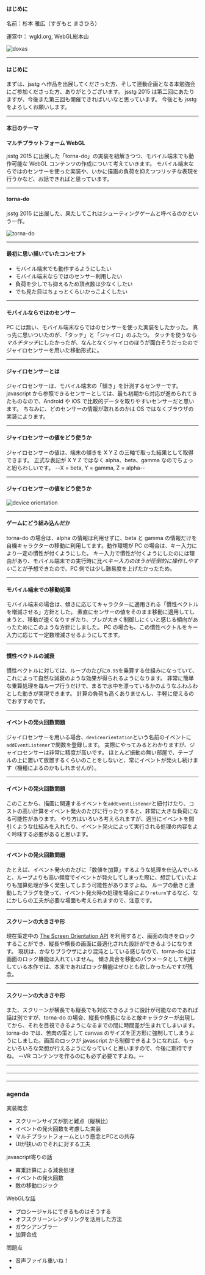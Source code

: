 #### はじめに

名前：杉本 雅広（すぎもと まさひろ）

運営中： wgld.org, WebGL総本山

![doxas](doxas.png)

---

#### はじめに

まずは、jsstg へ作品を出展してくださった方、そして連動企画となる本勉強会にご参加くださった方、ありがとうございます。
jsstg 2015 は第二回にあたりますが、今後また第三回も開催できればいいなと思っています。
今後とも jsstg をよろしくお願いします。

---

#### 本日のテーマ

**マルチプラットフォーム WebGL**

jsstg 2015 に出展した「torna-do」の実装を紐解きつつ、モバイル端末でも動作可能な WebGL コンテンツの作成について考えていきます。
モバイル端末ならではのセンサーを使った実装や、いかに描画の負荷を抑えつつリッチな表現を行うかなど、お話できればと思っています。

---

#### torna-do

jsstg 2015 に出展した、果たしてこれはシューティングゲームと呼べるのかという一作。

![torna-do](torna_do.jpg)

---

#### 最初に思い描いていたコンセプト

* モバイル端末でも動作するようにしたい
* モバイル端末ならではのセンサー利用したい
* 負荷を少しでも抑えるため頂点数は少なくしたい
* でも見た目はちょっとくらいかっこよくしたい

---

#### モバイルならではのセンサー

PC には無い、モバイル端末ならではのセンサーを使った実装をしたかった。
真っ先に思いついたのが、「タッチ」と「ジャイロ」のふたつ。
タッチを使うなら*マルチタッチ*にしたかったが、なんとなくジャイロのほうが面白そうだったのでジャイロセンサーを用いた移動形式に。

---

#### ジャイロセンサーとは

ジャイロセンサーは、モバイル端末の「傾き」を計測するセンサーです。
javascript から参照できるセンサーとしては、最も初期から対応が進められてきたものなので、Android や iOS で比較的データを取りやすいセンサーだと思います。
ちなみに、どのセンサーの情報が取れるのかは OS ではなくブラウザの実装によります。

---

#### ジャイロセンサーの値をどう使うか

ジャイロセンサーの値は、端末の傾きを X Y Z の三軸で取った結果として取得できます。
正式な表記が X Y Z ではなく alpha、beta、gamma なのでちょっと紛らわしいです。
--X = beta, Y = gamma, Z = alpha--

---

#### ジャイロセンサーの値をどう使うか

![device orientation](orientation.jpg)

---

#### ゲームにどう組み込んだか

torna-do の場合は、alpha の情報は利用せずに、beta と gamma の情報だけを自機キャラクターの移動に利用してます。動作環境が PC の場合は、キー入力により一定の慣性が付くようにした。
キー入力で慣性が付くようにしたのには理由があり、モバイル端末での実行時に比べ*キー入力のほうが圧倒的に操作しやすい*ことが予想できたので、PC 側では少し難易度を上げたかったため。

---

#### モバイル端末での移動処理

モバイル端末の場合は、傾きに応じてキャラクターに適用される「慣性ベクトルを増減させる」方針とした。
素直にセンサーの値をそのまま移動に適用してしまうと、移動が速くなりすぎたり、ブレが大きく制御しにくいと感じる傾向があったためにこのような方針にしました。
PC の場合も、この慣性ベクトルをキー入力に応じて一定数増減させるようにしてます。

---

#### 慣性ベクトルの減衰

慣性ベクトルに対しては、ループのたびに`0.95`を乗算する仕組みになっていて、これによって自然な減衰のような効果が得られるようになります。
非常に簡単な乗算処理を毎ループ行うだけで、まるで水中を漂っているかのようなふわふわとした動きが実現できます。
計算の負荷も高くありませんし、手軽に使えるのでおすすめです。

---

#### イベントの発火回数問題

ジャイロセンサーを用いる場合、`deviceorientation`という名前のイベントに`addEventListener`で関数を登録します。
実際にやってみるとわかりますが、ジャイロセンサーは非常に精度が高いです。
ほとんど振動の無い部屋で、テーブルの上に置いて放置するくらいのことをしないと、常にイベントが発火し続けます（機種によるのかもしれませんが）。

---

#### イベントの発火回数問題

このことから、描画に関連するイベントを`addEventListener`と紐付けたり、コストの高い計算をイベント発火のたびに行ったりすると、非常に大きな負荷になる可能性があります。
やり方はいろいろ考えられますが、適当にイベントを間引くような仕組みを入れたり、イベント発火によって実行される処理の内容をよく吟味する必要があると思います。

---

#### イベントの発火回数問題

たとえば、イベント発火のたびに「数値を加算」するような処理を仕込んでいると、ループよりも高い頻度でイベントが発火してしまった際に、想定していたよりも加算処理が多く発生してしまう可能性がありますよね。
ループの動きと連動したフラグを使って、イベント発火時の処理を場合により`return`するなど、なにかしらの工夫が必要な場面も考えられますので、注意です。

---

#### スクリーンの大きさや形

現在策定中の <a href="http://www.w3.org/TR/screen-orientation/">The Screen Orientation API</a> を利用すると、画面の向きをロックすることができ、縦長や横長の画面に最適化された設計ができるようになります。
現状は、かなりブラウザにより混沌としている感じなので、torna-do には画面のロック機能は入れていません。
傾き具合を移動のパラメータとして利用している本作では、本来であればロック機能はぜひとも欲しかったんですが残念。

---

#### スクリーンの大きさや形

また、スクリーンが横長でも縦長でも対応できるように設計が可能なのであれば話は別ですが、torna-do の場合、縦長や横長になると敵キャラクターが出現してから、それを目視できるようになるまでの間に時間差が生まれてしまいます。
torna-do では、苦肉の策として canvas のサイズを正方形に強制してしまうようにしました。画面のロックが javascript から制御できるようになれば、もっといろいろな発想が行えるようになっていくと思いますので、今後に期待ですね。
--VR コンテンツを作るのにも必ず必要ですよね。--

---

#### 

---

#### 









---

### agenda

実装概念

* スクリーンサイズが割と難点（縦横比）
* イベントの発火回数を考慮した実装
* マルチプラットフォームという懸念とPCとの共存
* UIが狭いのでそれに対する工夫


javascript寄りの話

* 冪乗計算による減衰処理
* イベントの発火回数
* 敵の移動ロジック

WebGLな話

* プロシージャルにできるものはそうする
* オフスクリーンレンダリングを活用した方法
* ガウシアンブラー
* 加算合成


問題点

* 音声ファイル重いね！
* 



